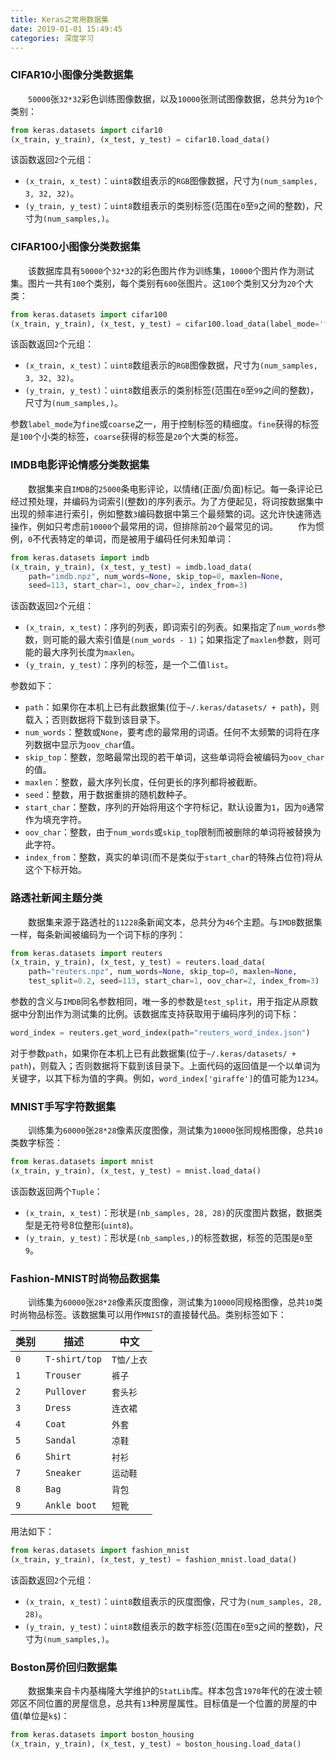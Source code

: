 ```yaml
---
title: Keras之常用数据集
date: 2019-01-01 15:49:45
categories: 深度学习
---
```

### CIFAR10小图像分类数据集

&emsp;&emsp;`50000`张`32*32`彩色训练图像数据，以及`10000`张测试图像数据，总共分为`10`个类别：

``` python
from keras.datasets import cifar10
(x_train, y_train), (x_test, y_test) = cifar10.load_data()
```

该函数返回`2`个元组：

- `(x_train, x_test)`：`uint8`数组表示的`RGB`图像数据，尺寸为`(num_samples, 3, 32, 32)`。
- `(y_train, y_test)`：`uint8`数组表示的类别标签(范围在`0`至`9`之间的整数)，尺寸为`(num_samples,)`。

### CIFAR100小图像分类数据集

&emsp;&emsp;该数据库具有`50000`个`32*32`的彩色图片作为训练集，`10000`个图片作为测试集。图片一共有`100`个类别，每个类别有`600`张图片。这`100`个类别又分为`20`个大类：

``` python
from keras.datasets import cifar100
(x_train, y_train), (x_test, y_test) = cifar100.load_data(label_mode='fine')
```

该函数返回`2`个元组：

- `(x_train, x_test)`：`uint8`数组表示的`RGB`图像数据，尺寸为`(num_samples, 3, 32, 32)`。
- `(y_train, y_test)`：`uint8`数组表示的类别标签(范围在`0`至`99`之间的整数)，尺寸为`(num_samples,)`。

参数`label_mode`为`fine`或`coarse`之一，用于控制标签的精细度。`fine`获得的标签是`100`个小类的标签，`coarse`获得的标签是`20`个大类的标签。

### IMDB电影评论情感分类数据集

&emsp;&emsp;数据集来自`IMDB`的`25000`条电影评论，以情绪(正面/负面)标记。每一条评论已经过预处理，并编码为词索引(整数)的序列表示。为了方便起见，将词按数据集中出现的频率进行索引，例如整数`3`编码数据中第三个最频繁的词。这允许快速筛选操作，例如只考虑前`10000`个最常用的词，但排除前`20`个最常见的词。
&emsp;&emsp;作为惯例，`0`不代表特定的单词，而是被用于编码任何未知单词：

``` python
from keras.datasets import imdb
(x_train, y_train), (x_test, y_test) = imdb.load_data(
    path="imdb.npz", num_words=None, skip_top=0, maxlen=None,
    seed=113, start_char=1, oov_char=2, index_from=3)
```

该函数返回`2`个元组：

- `(x_train, x_test)`：序列的列表，即词索引的列表。如果指定了`num_words`参数，则可能的最大索引值是`(num_words - 1)`；如果指定了`maxlen`参数，则可能的最大序列长度为`maxlen`。
- `(y_train, y_test)`：序列的标签，是一个二值`list`。

参数如下：

- `path`：如果你在本机上已有此数据集(位于`~/.keras/datasets/ + path`)，则载入；否则数据将下载到该目录下。
- `num_words`：整数或`None`，要考虑的最常用的词语。任何不太频繁的词将在序列数据中显示为`oov_char`值。
- `skip_top`：整数，忽略最常出现的若干单词，这些单词将会被编码为`oov_char`的值。
- `maxlen`：整数，最大序列长度，任何更长的序列都将被截断。
- `seed`：整数，用于数据重排的随机数种子。
- `start_char`：整数，序列的开始将用这个字符标记，默认设置为`1`，因为`0`通常作为填充字符。
- `oov_char`：整数，由于`num_words`或`skip_top`限制而被删除的单词将被替换为此字符。
- `index_from`：整数，真实的单词(而不是类似于`start_char`的特殊占位符)将从这个下标开始。

### 路透社新闻主题分类

&emsp;&emsp;数据集来源于路透社的`11228`条新闻文本，总共分为`46`个主题。与`IMDB`数据集一样，每条新闻被编码为一个词下标的序列：

``` python
from keras.datasets import reuters
(x_train, y_train), (x_test, y_test) = reuters.load_data(
    path="reuters.npz", num_words=None, skip_top=0, maxlen=None,
    test_split=0.2, seed=113, start_char=1, oov_char=2, index_from=3)
```

参数的含义与`IMDB`同名参数相同，唯一多的参数是`test_split`，用于指定从原数据中分割出作为测试集的比例。该数据库支持获取用于编码序列的词下标：

``` python
word_index = reuters.get_word_index(path="reuters_word_index.json")
```

对于参数`path`，如果你在本机上已有此数据集(位于`~/.keras/datasets/ + path`)，则载入；否则数据将下载到该目录下。上面代码的返回值是一个以单词为关键字，以其下标为值的字典。例如，`word_index['giraffe']`的值可能为`1234`。

### MNIST手写字符数据集

&emsp;&emsp;训练集为`60000`张`28*28`像素灰度图像，测试集为`10000`张同规格图像，总共`10`类数字标签：

``` python
from keras.datasets import mnist
(x_train, y_train), (x_test, y_test) = mnist.load_data()
```

该函数返回两个`Tuple`：

- `(x_train, x_test)`：形状是`(nb_samples, 28, 28)`的灰度图片数据，数据类型是无符号8位整形(`uint8`)。
- `(y_train, y_test)`：形状是`(nb_samples,)`的标签数据，标签的范围是`0`至`9`。

### Fashion-MNIST时尚物品数据集

&emsp;&emsp;训练集为`60000`张`28*28`像素灰度图像，测试集为`10000`同规格图像，总共`10`类时尚物品标签。该数据集可以用作`MNIST`的直接替代品。类别标签如下：

类别 | 描述          | 中文
----|---------------|----
`0` | `T-shirt/top` | `T恤/上衣`
`1` | `Trouser`     | `裤子`
`2` | `Pullover`    | `套头衫`
`3` | `Dress`       | `连衣裙`
`4` | `Coat`        | `外套`
`5` | `Sandal`      | `凉鞋`
`6` | `Shirt`       | `衬衫`
`7` | `Sneaker`     | `运动鞋`
`8` | `Bag`         | `背包`
`9` | `Ankle boot`  | `短靴`

用法如下：

``` python
from keras.datasets import fashion_mnist
(x_train, y_train), (x_test, y_test) = fashion_mnist.load_data()
```

该函数返回`2`个元组：

- `(x_train, x_test)`：`uint8`数组表示的灰度图像，尺寸为`(num_samples, 28, 28)`。
- `(y_train, y_test)`：`uint8`数组表示的数字标签(范围在`0`至`9`之间的整数)，尺寸为`(num_samples,)`。

### Boston房价回归数据集

&emsp;&emsp;数据集来自卡内基梅隆大学维护的`StatLib`库。样本包含`1970`年代的在波士顿郊区不同位置的房屋信息，总共有`13`种房屋属性。目标值是一个位置的房屋的中值(单位是`k$`)：

``` python
from keras.datasets import boston_housing
(x_train, y_train), (x_test, y_test) = boston_housing.load_data()
```
